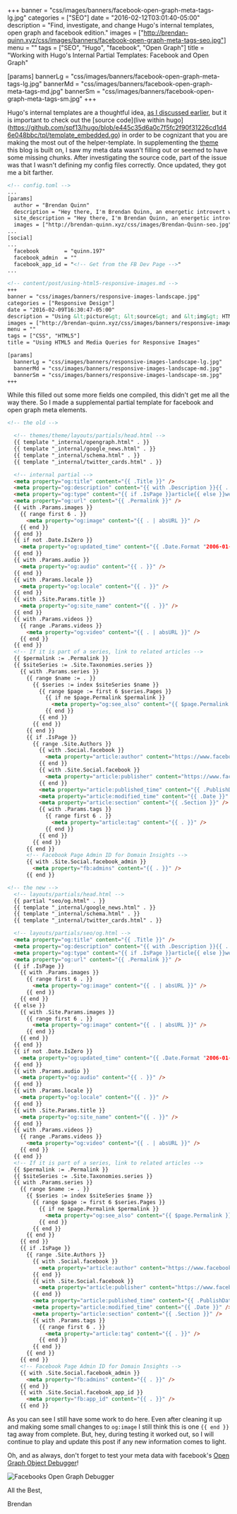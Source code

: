 +++
banner = "css/images/banners/facebook-open-graph-meta-tags-lg.jpg"
categories = ["SEO"]
date = "2016-02-12T03:01:40-05:00"
description = "Find, investigate, and change Hugo's internal templates, open graph and facebook edition."
images = ["http://brendan-quinn.xyz/css/images/banners/facebook-open-graph-meta-tags-seo.jpg"]
menu = ""
tags = ["SEO", "Hugo", "facebook", "Open Graph"]
title = "Working with Hugo's Internal Partial Templates: Facebook and Open Graph"

[params]
  bannerLg = "css/images/banners/facebook-open-graph-meta-tags-lg.jpg"
  bannerMd = "css/images/banners/facebook-open-graph-meta-tags-md.jpg"
  bannerSm = "css/images/banners/facebook-open-graph-meta-tags-sm.jpg"
+++

Hugo's internal templates are a thoughtful idea, [as I discussed earlier](http://brendan-quinn.xyz/post/working-with-hugos-internal-partial-templates-twitter-cards/), but it is important to check out the [source code](live within hugo](https://github.com/spf13/hugo/blob/e445c35d6a0c7f5fc2f90f31226cd1d46e048bbc/tpl/template_embedded.go) in order to be cognizant that you are making the most out of the helper-template.<!--more-->  In supplementing the [theme](http://themes.gohugo.io/theme/hugo-icarus/) this blog is built on, I saw my meta data wasn't filling out or seemed to have some missing chunks.  After investigating the source code, part of the issue was that I wasn't defining my config files correctly.  Once updated, they got me a bit farther.

~~~html
<!-- config.toml -->
...
[params]
  author = "Brendan Quinn"
  description = "Hey there, I'm Brendan Quinn, an energetic introvert with a love of family, walking/hiking, listening, teaching, and code."
  site_description = "Hey there, I'm Brendan Quinn, an energetic introvert with a love of family, walking/hiking, listening, teaching, and code."
  images = ["http://brendan-quinn.xyz/css/images/Brendan-Quinn-seo.jpg"]
...
[social]
...
  facebook        = "quinn.197"
  facebook_admin  = ""
  facebook_app_id = "<!-- Get from the FB Dev Page -->"
...

<!-- content/post/using-html5-responsive-images.md -->
+++
banner = "css/images/banners/responsive-images-landscape.jpg"
categories = ["Responsive Design"]
date = "2016-02-09T16:30:47-05:00"
description = "Using &lt;picture&gt; &lt;source&gt; and &lt;img&gt; HTML5 elements combined with the \"media\", \"srcset\", and \"size\" attributes, it is possible and even necessary to make responsive images for your users."
images = ["http://brendan-quinn.xyz/css/images/banners/responsive-images-landscape-seo.jpg"]
menu = ""
tags = ["CSS", "HTML5"]
title = "Using HTML5 and Media Queries for Responsive Images"

[params]
  bannerLg = "css/images/banners/responsive-images-landscape-lg.jpg"
  bannerMd = "css/images/banners/responsive-images-landscape-md.jpg"
  bannerSm = "css/images/banners/responsive-images-landscape-sm.jpg"
+++
~~~

While this filled out some more fields one compiled, this didn't get me all the way there.  So I made a supplemental partial template for facebook and open graph meta elements.

~~~html
<!-- the old -->

  <!-- themes/theme/layouts/partials/head.html -->
  {{ template "_internal/opengraph.html" . }}
  {{ template "_internal/google_news.html" . }}
  {{ template "_internal/schema.html" . }}
  {{ template "_internal/twitter_cards.html" . }}

  <!-- internal partial -->
  <meta property="og:title" content="{{ .Title }}" />
  <meta property="og:description" content="{{ with .Description }}{{ . }}{{ else }}{{if .IsPage}}{{ .Summary }}{{ else }}{{ with .Site.Params.description }}{{ . }}{{ end }}{{ end }}{{ end }}" />
  <meta property="og:type" content="{{ if .IsPage }}article{{ else }}website{{ end }}" />
  <meta property="og:url" content="{{ .Permalink }}" />
  {{ with .Params.images }}
    {{ range first 6 . }}
      <meta property="og:image" content="{{ . | absURL }}" />
    {{ end }}
  {{ end }}
  {{ if not .Date.IsZero }}
    <meta property="og:updated_time" content="{{ .Date.Format "2006-01-02T15:04:05-07:00" | safeHTML }}"/>
  {{ end }}
  {{ with .Params.audio }}
    <meta property="og:audio" content="{{ . }}" />
  {{ end }}
  {{ with .Params.locale }}
    <meta property="og:locale" content="{{ . }}" />
  {{ end }}
  {{ with .Site.Params.title }}
    <meta property="og:site_name" content="{{ . }}" />
  {{ end }}
  {{ with .Params.videos }}
    {{ range .Params.videos }}
      <meta property="og:video" content="{{ . | absURL }}" />
    {{ end }}
  {{ end }}
  <!-- If it is part of a series, link to related articles -->
  {{ $permalink := .Permalink }}
  {{ $siteSeries := .Site.Taxonomies.series }}
    {{ with .Params.series }}
      {{ range $name := . }}
        {{ $series := index $siteSeries $name }}
          {{ range $page := first 6 $series.Pages }}
            {{ if ne $page.Permalink $permalink }}
              <meta property="og:see_also" content="{{ $page.Permalink }}" />
            {{ end }}
          {{ end }}
        {{ end }}
      {{ end }}
      {{ if .IsPage }}
        {{ range .Site.Authors }}
          {{ with .Social.facebook }}
            <meta property="article:author" content="https://www.facebook.com/{{ . }}" />
          {{ end }}
          {{ with .Site.Social.facebook }}
            <meta property="article:publisher" content="https://www.facebook.com/{{ . }}" />
          {{ end }}
          <meta property="article:published_time" content="{{ .PublishDate }}" />
          <meta property="article:modified_time" content="{{ .Date }}" />
          <meta property="article:section" content="{{ .Section }}" />
          {{ with .Params.tags }}
            {{ range first 6 . }}
              <meta property="article:tag" content="{{ . }}" />
            {{ end }}
          {{ end }}
        {{ end }}
      {{ end }}
      <!-- Facebook Page Admin ID for Domain Insights -->
      {{ with .Site.Social.facebook_admin }}
        <meta property="fb:admins" content="{{ . }}" />
      {{ end }}

<!-- the new -->
  <!-- layouts/partials/head.html -->
  {{ partial "seo/og.html" . }}
  {{ template "_internal/google_news.html" . }}
  {{ template "_internal/schema.html" . }}
  {{ template "_internal/twitter_cards.html" . }}

  <!-- layouts/partials/seo/og.html -->
  <meta property="og:title" content="{{ .Title }}" />
  <meta property="og:description" content="{{ with .Description }}{{ . }}{{ else }}{{if .IsPage}}{{ .Summary }}{{ else }}{{ with .Site.Params.description }}{{ . }}{{ end }}{{ end }}{{ end }}" />
  <meta property="og:type" content="{{ if .IsPage }}article{{ else }}website{{ end }}" />
  <meta property="og:url" content="{{ .Permalink }}" />
  {{ if .IsPage }}
    {{ with .Params.images }}
      {{ range first 6 . }}
        <meta property="og:image" content="{{ . | absURL }}" />
      {{ end }}
    {{ end }}
  {{ else }}
    {{ with .Site.Params.images }}
      {{ range first 6 . }}
        <meta property="og:image" content="{{ . | absURL }}" />
      {{ end }}
    {{ end }}
  {{ end }}
  {{ if not .Date.IsZero }}
    <meta property="og:updated_time" content="{{ .Date.Format "2006-01-02T15:04:05-07:00" | safeHTML }}"/>
  {{ end }}
  {{ with .Params.audio }}
    <meta property="og:audio" content="{{ . }}" />
  {{ end }}
  {{ with .Params.locale }}
    <meta property="og:locale" content="{{ . }}" />
  {{ end }}
  {{ with .Site.Params.title }}
    <meta property="og:site_name" content="{{ . }}" />
  {{ end }}
  {{ with .Params.videos }}
    {{ range .Params.videos }}
      <meta property="og:video" content="{{ . | absURL }}" />
    {{ end }}
  {{ end }}
  <!-- If it is part of a series, link to related articles -->
  {{ $permalink := .Permalink }}
  {{ $siteSeries := .Site.Taxonomies.series }}
  {{ with .Params.series }}
    {{ range $name := . }}
      {{ $series := index $siteSeries $name }}
        {{ range $page := first 6 $series.Pages }}
          {{ if ne $page.Permalink $permalink }}
            <meta property="og:see_also" content="{{ $page.Permalink }}" />
          {{ end }}
        {{ end }}
      {{ end }}
    {{ end }}
    {{ if .IsPage }}
      {{ range .Site.Authors }}
        {{ with .Social.facebook }}
          <meta property="article:author" content="https://www.facebook.com/{{ . }}" />
        {{ end }}
        {{ with .Site.Social.facebook }}
          <meta property="article:publisher" content="https://www.facebook.com/{{ . }}" />
        {{ end }}
        <meta property="article:published_time" content="{{ .PublishDate }}" />
        <meta property="article:modified_time" content="{{ .Date }}" />
        <meta property="article:section" content="{{ .Section }}" />
        {{ with .Params.tags }}
          {{ range first 6 . }}
            <meta property="article:tag" content="{{ . }}" />
          {{ end }}
        {{ end }}
      {{ end }}
    {{ end }}
    <!-- Facebook Page Admin ID for Domain Insights -->
    {{ with .Site.Social.facebook_admin }}
      <meta property="fb:admins" content="{{ . }}" />
    {{ end }}
    {{ with .Site.Social.facebook_app_id }}
      <meta property="fb:app_id" content="{{ . }}" />
    {{ end }}
~~~

As you can see I still have some work to do here.  Even after cleaning it up and making some small changes to <code>og:image</code>  I still think this is one <code>{{ end }}</code> tag away from complete.  But, hey, during testing it worked out, so I will continue to play and update this post if any new information comes to light.  

Oh, and as always, don't forget to test your meta data with facebook's [Open Graph Object Debugger](https://developers.facebook.com/tools/debug/og/object/)!

![Facebooks Open Graph Debugger](http://brendan-quinn.xyz/css/images/facebook-open-graph-debugger.jpg)

All the Best,

Brendan
